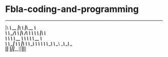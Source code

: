 # Fbla-coding-and-programming
 ________ ________  ___       ________     
|\  _____\\   __  \|\  \     |\   __  \    
\ \  \__/\ \  \|\ /\ \  \    \ \  \|\  \   
 \ \   __\\ \   __  \ \  \    \ \   __  \  
  \ \  \_| \ \  \|\  \ \  \____\ \  \ \  \ 
   \ \__\   \ \_______\ \_______\ \__\ \__\
    \|__|    \|_______|\|_______|\|__|\|__|
